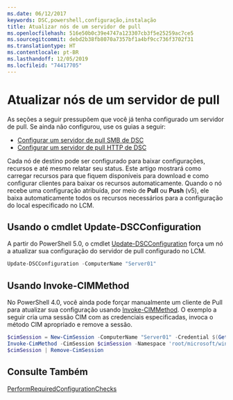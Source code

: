 ```yaml
---
ms.date: 06/12/2017
keywords: DSC,powershell,configuração,instalação
title: Atualizar nós de um servidor de pull
ms.openlocfilehash: 516e50b0c39e4747a123307cb3f5e25259ac7ce5
ms.sourcegitcommit: debd2b38fb8070a7357bf1a4bf9cc736f3702f31
ms.translationtype: HT
ms.contentlocale: pt-BR
ms.lasthandoff: 12/05/2019
ms.locfileid: "74417705"
---
```

# <a name="update-nodes-from-a-pull-server"></a>Atualizar nós de um servidor de pull

As seções a seguir pressupõem que você já tenha configurado um servidor de pull. Se ainda não configurou, use os guias a seguir:

- [Configurar um servidor de pull SMB de DSC](pullServerSmb.md)
- [Configurar um servidor de pull HTTP de DSC](pullServer.md)

Cada nó de destino pode ser configurado para baixar configurações, recursos e até mesmo relatar seu status. Este artigo mostrará como carregar recursos para que fiquem disponíveis para download e como configurar clientes para baixar os recursos automaticamente. Quando o nó recebe uma configuração atribuída, por meio de **Pull** ou **Push** (v5), ele baixa automaticamente todos os recursos necessários para a configuração do local especificado no LCM.

## <a name="using-the-update-dscconfiguration-cmdlet"></a>Usando o cmdlet Update-DSCConfiguration

A partir do PowerShell 5.0, o cmdlet [Update-DSCConfiguration](/powershell/module/psdesiredstateconfiguration/update-dscconfiguration) força um nó a atualizar sua configuração do servidor de pull configurado no LCM.

```powershell
Update-DSCConfiguration -ComputerName "Server01"
```

## <a name="using-invoke-cimmethod"></a>Usando Invoke-CIMMethod

No PowerShell 4.0, você ainda pode forçar manualmente um cliente de Pull para atualizar sua configuração usando [Invoke-CIMMethod](/powershell/module/cimcmdlets/invoke-cimmethod). O exemplo a seguir cria uma sessão CIM com as credenciais especificadas, invoca o método CIM apropriado e remove a sessão.

```powershell
$cimSession = New-CimSession -ComputerName "Server01" -Credential $(Get-Credential)
Invoke-CimMethod -CimSession $cimSession -Namespace 'root/microsoft/windows/desiredstateconfiguration' -Class 'MSFT_DscLocalConfigurationManager' -MethodName 'PerformRequiredConfigurationChecks' -Arguments @{ 'Flags' = [uint32]1 } -Verbose
$cimSession | Remove-CimSession
```

## <a name="see-also"></a>Consulte Também

[PerformRequiredConfigurationChecks](/powershell/scripting/dsc/msft-dsclocalconfigurationmanager-performrequiredconfigurationchecks)
